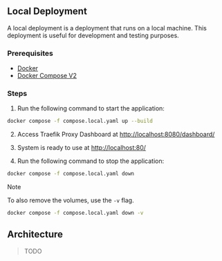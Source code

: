 ## Local Deployment
A local deployment is a deployment that runs on a local machine. This deployment is useful for development and testing purposes.

### Prerequisites
- [Docker](https://www.docker.com/)
- [Docker Compose V2](https://docs.docker.com/compose/)

### Steps

1. Run the following command to start the application:
```bash
docker compose -f compose.local.yaml up --build
```
2. Access Traefik Proxy Dashboard at [http://localhost:8080/dashboard/](http://localhost:8080/dashboard/)

3. System is ready to use at [http://localhost:80/](http://localhost:80/)

4. Run the following command to stop the application:
```bash
docker compose -f compose.local.yaml down
```
> [!NOTE]
> To also remove the volumes, use the `-v` flag.
> ```bash
> docker compose -f compose.local.yaml down -v
> ```

## Architecture
>TODO